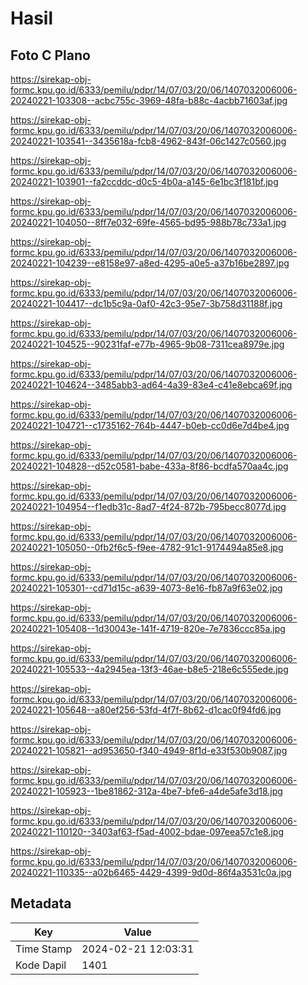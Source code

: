 # Hasil

## Foto C Plano

https://sirekap-obj-formc.kpu.go.id/6333/pemilu/pdpr/14/07/03/20/06/1407032006006-20240221-103308--acbc755c-3969-48fa-b88c-4acbb71603af.jpg

https://sirekap-obj-formc.kpu.go.id/6333/pemilu/pdpr/14/07/03/20/06/1407032006006-20240221-103541--3435618a-fcb8-4962-843f-06c1427c0560.jpg

https://sirekap-obj-formc.kpu.go.id/6333/pemilu/pdpr/14/07/03/20/06/1407032006006-20240221-103901--fa2ccddc-d0c5-4b0a-a145-6e1bc3f181bf.jpg

https://sirekap-obj-formc.kpu.go.id/6333/pemilu/pdpr/14/07/03/20/06/1407032006006-20240221-104050--8ff7e032-69fe-4565-bd95-988b78c733a1.jpg

https://sirekap-obj-formc.kpu.go.id/6333/pemilu/pdpr/14/07/03/20/06/1407032006006-20240221-104239--e8158e97-a8ed-4295-a0e5-a37b16be2897.jpg

https://sirekap-obj-formc.kpu.go.id/6333/pemilu/pdpr/14/07/03/20/06/1407032006006-20240221-104417--dc1b5c9a-0af0-42c3-95e7-3b758d31188f.jpg

https://sirekap-obj-formc.kpu.go.id/6333/pemilu/pdpr/14/07/03/20/06/1407032006006-20240221-104525--90231faf-e77b-4965-9b08-7311cea8979e.jpg

https://sirekap-obj-formc.kpu.go.id/6333/pemilu/pdpr/14/07/03/20/06/1407032006006-20240221-104624--3485abb3-ad64-4a39-83e4-c41e8ebca69f.jpg

https://sirekap-obj-formc.kpu.go.id/6333/pemilu/pdpr/14/07/03/20/06/1407032006006-20240221-104721--c1735162-764b-4447-b0eb-cc0d6e7d4be4.jpg

https://sirekap-obj-formc.kpu.go.id/6333/pemilu/pdpr/14/07/03/20/06/1407032006006-20240221-104828--d52c0581-babe-433a-8f86-bcdfa570aa4c.jpg

https://sirekap-obj-formc.kpu.go.id/6333/pemilu/pdpr/14/07/03/20/06/1407032006006-20240221-104954--f1edb31c-8ad7-4f24-872b-795becc8077d.jpg

https://sirekap-obj-formc.kpu.go.id/6333/pemilu/pdpr/14/07/03/20/06/1407032006006-20240221-105050--0fb2f6c5-f9ee-4782-91c1-9174494a85e8.jpg

https://sirekap-obj-formc.kpu.go.id/6333/pemilu/pdpr/14/07/03/20/06/1407032006006-20240221-105301--cd71d15c-a639-4073-8e16-fb87a9f63e02.jpg

https://sirekap-obj-formc.kpu.go.id/6333/pemilu/pdpr/14/07/03/20/06/1407032006006-20240221-105408--1d30043e-141f-4719-820e-7e7836ccc85a.jpg

https://sirekap-obj-formc.kpu.go.id/6333/pemilu/pdpr/14/07/03/20/06/1407032006006-20240221-105533--4a2945ea-13f3-46ae-b8e5-218e6c555ede.jpg

https://sirekap-obj-formc.kpu.go.id/6333/pemilu/pdpr/14/07/03/20/06/1407032006006-20240221-105648--a80ef256-53fd-4f7f-8b62-d1cac0f94fd6.jpg

https://sirekap-obj-formc.kpu.go.id/6333/pemilu/pdpr/14/07/03/20/06/1407032006006-20240221-105821--ad953650-f340-4949-8f1d-e33f530b9087.jpg

https://sirekap-obj-formc.kpu.go.id/6333/pemilu/pdpr/14/07/03/20/06/1407032006006-20240221-105923--1be81862-312a-4be7-bfe6-a4de5afe3d18.jpg

https://sirekap-obj-formc.kpu.go.id/6333/pemilu/pdpr/14/07/03/20/06/1407032006006-20240221-110120--3403af63-f5ad-4002-bdae-097eea57c1e8.jpg

https://sirekap-obj-formc.kpu.go.id/6333/pemilu/pdpr/14/07/03/20/06/1407032006006-20240221-110335--a02b6465-4429-4399-9d0d-86f4a3531c0a.jpg


## Metadata

| Key        | Value               |
| ---------- | ------------------- |
| Time Stamp | 2024-02-21 12:03:31 |
| Kode Dapil | 1401                |



